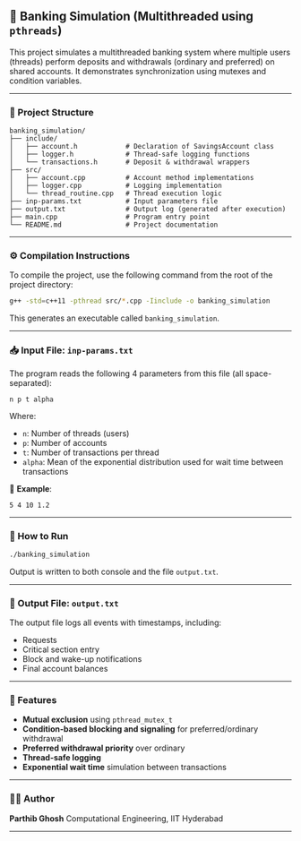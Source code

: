 ## 🏦 Banking Simulation (Multithreaded using `pthreads`)

This project simulates a multithreaded banking system where multiple users (threads) perform deposits and withdrawals (ordinary and preferred) on shared accounts. It demonstrates synchronization using mutexes and condition variables.

---

### 📁 Project Structure

```
banking_simulation/
├── include/
│   ├── account.h            # Declaration of SavingsAccount class
│   ├── logger.h             # Thread-safe logging functions
│   └── transactions.h       # Deposit & withdrawal wrappers
├── src/
│   ├── account.cpp          # Account method implementations
│   ├── logger.cpp           # Logging implementation
│   └── thread_routine.cpp   # Thread execution logic
├── inp-params.txt           # Input parameters file
├── output.txt               # Output log (generated after execution)
├── main.cpp                 # Program entry point
└── README.md                # Project documentation
```

---

### ⚙️ Compilation Instructions

To compile the project, use the following command from the root of the project directory:

```bash
g++ -std=c++11 -pthread src/*.cpp -Iinclude -o banking_simulation
```

This generates an executable called `banking_simulation`.

---

### 📥 Input File: `inp-params.txt`

The program reads the following 4 parameters from this file (all space-separated):

```
n p t alpha
```

Where:

* `n`: Number of threads (users)
* `p`: Number of accounts
* `t`: Number of transactions per thread
* `alpha`: Mean of the exponential distribution used for wait time between transactions

🧪 **Example**:

```
5 4 10 1.2
```

---

### 🚀 How to Run

```bash
./banking_simulation
```

Output is written to both console and the file `output.txt`.

---

### 🧾 Output File: `output.txt`

The output file logs all events with timestamps, including:

* Requests
* Critical section entry
* Block and wake-up notifications
* Final account balances

---

### 🔐 Features

* **Mutual exclusion** using `pthread_mutex_t`
* **Condition-based blocking and signaling** for preferred/ordinary withdrawal
* **Preferred withdrawal priority** over ordinary
* **Thread-safe logging**
* **Exponential wait time** simulation between transactions

---

### 👨‍💻 Author

**Parthib Ghosh**
Computational Engineering,
IIT Hyderabad

---
